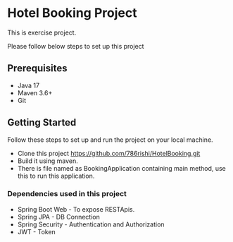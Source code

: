 # Hotel Booking Project 

This is exercise project. 
 
Please follow below steps to set up this project 

## Prerequisites

- Java 17
- Maven 3.6+
- Git 

## Getting Started

Follow these steps to set up and run the project on your local machine.

* Clone this project 
  https://github.com/786rishi/HotelBooking.git
* Build it using maven.
* There is file named as BookingApplication containing main method, use this to run this application.


### Dependencies used in this project

* Spring Boot Web - To expose RESTApis.
* Spring JPA - DB Connection
* Spring Security - Authentication and Authorization
* JWT - Token 

